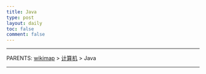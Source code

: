 ```yaml
---
title: Java
type: post
layout: daily
toc: false
comment: false
---
```

---
PARENTS: [wikimap](/gknows/wikimap) > [计算机](/gknows/计算机) > Java

---
